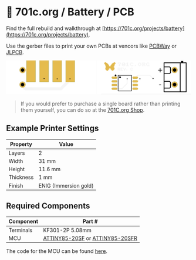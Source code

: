 # 👾 701c.org / Battery / PCB  

Find the full rebuild and walkthrough at [https://701c.org/projects/battery](https://701c.org/projects/battery).

Use the gerber files to print your own PCBs at vencors like [PCBWay](https://pcbway.com) or [JLPCB](https://jlpcb.com).

<img src="../../../images/pcb_revc.png"/>

> If you would prefer to purchase a single board rather than printing them yourself, you can do so at the [701C.org Shop](https://701c.org/shop).

## Example Printer Settings

| Property      | Value |
| ----------- | ----------- |
| Layers | 2 |
| Width      | 31 mm     |
| Height   | 11.6 mm      |
| Thickness | 1 mm |
| Finish | ENIG (Immersion gold) |

## Required Components

| Component | Part # |
| --- | --- |
| Terminals | KF301-2P 5.08mm |
| MCU | [ATTINY85-20SF](https://www.findchips.com/search/ATTINY85-20SF) or [ATTINY85-20SFR](https://www.findchips.com/search/ATTINY85-20SFR) |

The code for the MCU can be found [here](https://github.com/hrushka/701c.org/tree/main/src/ds2434). 
